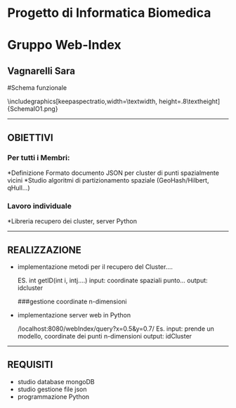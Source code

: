 #   Progetto di Informatica Biomedica
#   Gruppo Web-Index
##  Vagnarelli Sara                                          


#Schema funzionale



\includegraphics[keepaspectratio,width=\textwidth, height=.8\textheight]{SchemaIO1.png} 








__________________________________________________________________________________________________________________





## OBIETTIVI


### Per tutti i Membri:

*Definizione Formato documento JSON per cluster di punti spazialmente vicini
*Studio algoritmi di partizionamento spaziale (GeoHash/Hilbert, qHull...)


### Lavoro individuale  
 
*Libreria recupero dei cluster, server Python 


____________________________________________________________________________________________________________________





## REALIZZAZIONE



* implementazione metodi per il recupero del Cluster....

  ES. int getID(int i, intj....)
  input: coordinate spaziali punto...
  output: idcluster

  ###gestione coordinate n-dimensioni



* implementazione server web in Python

  /localhost:8080/webIndex/query?x=0.5&y=0.7/
   Es.
   input:   prende un modello, coordinate dei punti n-dimensioni
   output:  idCluster


_______________________________________________________________________________________________________________________




## REQUISITI   

* studio database mongoDB
* studio gestione file json 
* programmazione Python
